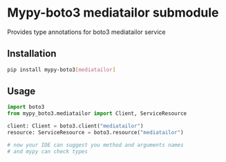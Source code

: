 # Mypy-boto3 mediatailor submodule

Provides type annotations for boto3 mediatailor service

## Installation

```bash
pip install mypy-boto3[mediatailor]
```

## Usage

```python
import boto3
from mypy_boto3.mediatailor import Client, ServiceResource

client: Client = boto3.client("mediatailor")
resource: ServiceResource = boto3.resource("mediatailor")

# now your IDE can suggest you method and arguments names
# and mypy can check types
```


